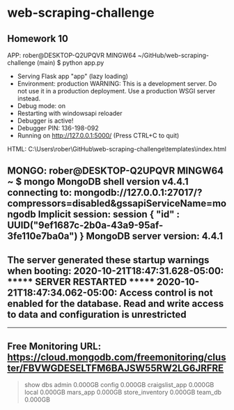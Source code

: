 # web-scraping-challenge
## Homework 10
APP: 
rober@DESKTOP-Q2UPQVR MINGW64 ~/GitHub/web-scraping-challenge (main)
$ python app.py
 * Serving Flask app "app" (lazy loading)
 * Environment: production
   WARNING: This is a development server. Do not use it in a production deployment.
   Use a production WSGI server instead.
 * Debug mode: on
 * Restarting with windowsapi reloader
 * Debugger is active!
 * Debugger PIN: 136-198-092
 * Running on http://127.0.0.1:5000/ (Press CTRL+C to quit)

HTML: 
C:\Users\rober\GitHub\web-scraping-challenge\templates\index.html

MONGO: 
rober@DESKTOP-Q2UPQVR MINGW64 ~
$ mongo
MongoDB shell version v4.4.1
connecting to: mongodb://127.0.0.1:27017/?compressors=disabled&gssapiServiceName=mongodb
Implicit session: session { "id" : UUID("9ef1687c-2b0a-43a9-95af-3fe110e7ba0a") }
MongoDB server version: 4.4.1
---
The server generated these startup warnings when booting:
        2020-10-21T18:47:31.628-05:00: ***** SERVER RESTARTED *****
        2020-10-21T18:47:34.062-05:00: Access control is not enabled for the database. Read and write access to data and configuration is unrestricted
---
---
Free Monitoring URL:
https://cloud.mongodb.com/freemonitoring/cluster/FBVWGDESELTFM6BAJSW55RW2LG6JRFRE
---
> show dbs
admin            0.000GB
config           0.000GB
craigslist_app   0.000GB
local            0.000GB
mars_app         0.000GB
store_inventory  0.000GB
team_db          0.000GB
>
